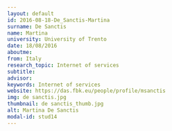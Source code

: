 ```yaml
---
layout: default 
id: 2016-08-18-De_Sanctis-Martina
surname: De Sanctis
name: Martina
university: University of Trento
date: 18/08/2016
aboutme: 
from: Italy
research_topic: Internet of services
subtitle: 
advisor: 
keywords: Internet of services
website: https://das.fbk.eu/people/profile/msanctis
img: de sanctis.jpg
thumbnail: de sanctis_thumb.jpg
alt: Martina De Sanctis
modal-id: stud14
---
```

